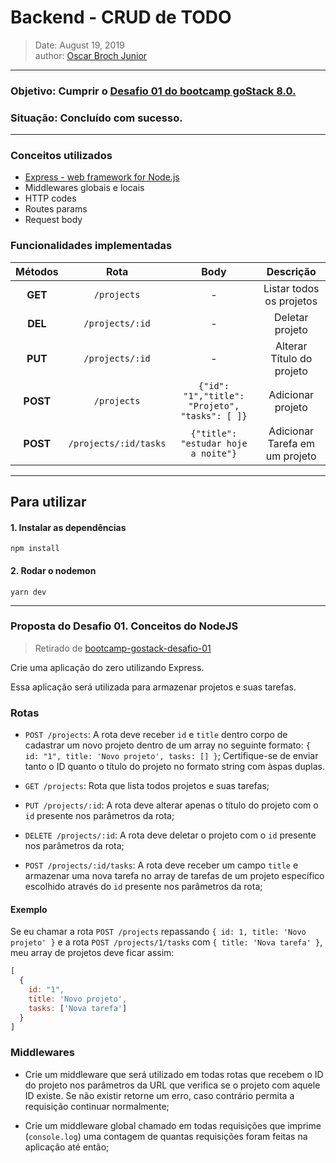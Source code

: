 # Backend - CRUD de TODO <!-- omit in toc --> 

> Date: August 19, 2019  
> author: [Oscar Broch Junior](https://github.com/brochj)
---
### Objetivo: Cumprir o [Desafio 01 do bootcamp goStack 8.0.](https://github.com/Rocketseat/bootcamp-gostack-desafio-01)
### Situação: Concluído com sucesso.
---

### Conceitos utilizados
- [Express - web framework for Node.js](https://expressjs.com/)
- Middlewares globais e locais
- HTTP codes
- Routes params
- Request body

### Funcionalidades implementadas
| Métodos |         Rota        |                     Body                     |            Descrição           |
|:-------:|:-------------------:|:--------------------------------------------:|:------------------------------:|
|**GET** |     `/projects`      |                      -                      |    Listar todos os projetos    |
|**DEL** |   `/projects/:id`    |                      -                      |         Deletar projeto        |
|**PUT** |   `/projects/:id`    |                      -                      |    Alterar Título do projeto   |
|**POST**|     `/projects`      |`{"id": "1","title": "Projeto", "tasks": [ ]}` |        Adicionar projeto       |
|**POST**|`/projects/:id/tasks` |     `{"title": "estudar hoje a noite"}`     | Adicionar Tarefa em um projeto |

---
## Para utilizar
#### 1. Instalar as dependências
`npm install`
#### 2. Rodar o nodemon
`yarn dev`

---
### Proposta do Desafio 01. Conceitos do NodeJS
> Retirado de [bootcamp-gostack-desafio-01](https://github.com/Rocketseat/bootcamp-gostack-desafio-01)
> 
Crie uma aplicação do zero utilizando Express.

Essa aplicação será utilizada para armazenar projetos e suas tarefas.

### Rotas

- `POST /projects`: A rota deve receber `id` e `title` dentro corpo de cadastrar um novo projeto dentro de um array no seguinte formato: `{ id: "1", title: 'Novo projeto', tasks: [] }`; Certifique-se de enviar tanto o ID quanto o título do projeto no formato string com àspas duplas.

- `GET /projects`: Rota que lista todos projetos e suas tarefas;

- `PUT /projects/:id`: A rota deve alterar apenas o título do projeto com o `id` presente nos parâmetros da rota;

- `DELETE /projects/:id`: A rota deve deletar o projeto com o `id` presente nos parâmetros da rota;

- `POST /projects/:id/tasks`: A rota deve receber um campo `title` e armazenar uma nova tarefa no array de tarefas de um projeto específico escolhido através do `id` presente nos parâmetros da rota;

#### Exemplo

Se eu chamar a rota `POST /projects` repassando `{ id: 1, title: 'Novo projeto' }` e a rota `POST /projects/1/tasks` com `{ title: 'Nova tarefa' }`, meu array de projetos deve ficar assim:

```js
[
  {
    id: "1",
    title: 'Novo projeto',
    tasks: ['Nova tarefa']
  }
]
```

### Middlewares

- Crie um middleware que será utilizado em todas rotas que recebem o ID do projeto nos parâmetros da URL que verifica se o projeto com aquele ID existe. Se não existir retorne um erro, caso contrário permita a requisição continuar normalmente;

- Crie um middleware global chamado em todas requisições que imprime (`console.log`) uma contagem de quantas requisições foram feitas na aplicação até então;

